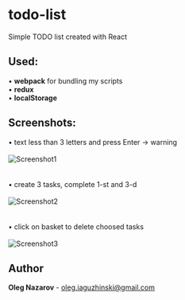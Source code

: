 # todo-list
Simple TODO list created with React

Used:
---  
• **webpack** for bundling my scripts  
• **redux**  
• **localStorage**

Screenshots:
---
• text less than 3 letters and press Enter → warning
<br/><br/>
![Screenshot1](https://i.paste.pics/2e176ade6b978c118945af182341688f.png)  
<br/><br/>
• create 3 tasks, complete 1-st and 3-d
<br/><br/>
![Screenshot2](https://i.paste.pics/aa8b67133f30a6968b069b612a7834e9.png)  
<br/><br/>
• click on basket to delete choosed tasks 
<br/><br/>
![Screenshot3](https://i.paste.pics/533a417e3955842202f5755ee76b2543.png)  

Author
---
**Oleg Nazarov** - oleg.iaguzhinski@gmail.com
